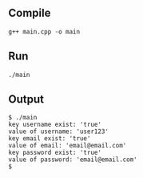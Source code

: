 ## Compile
```
g++ main.cpp -o main
```

## Run
```
./main
```

## Output
```
$ ./main
key username exist: 'true'
value of username: 'user123'
key email exist: 'true'
value of email: 'email@email.com'
key password exist: 'true'
value of password: 'email@email.com'
$
```
